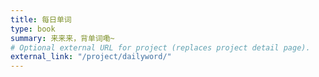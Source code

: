```yaml
---
title: 每日单词
type: book
summary: 来来来，背单词嘞~
# Optional external URL for project (replaces project detail page).
external_link: "/project/dailyword/"
---
```

